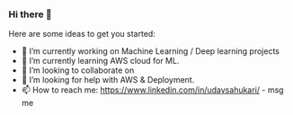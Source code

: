 ### Hi there 👋

Here are some ideas to get you started:

- 🔭 I’m currently working on Machine Learning / Deep learning projects
- 🌱 I’m currently learning AWS cloud for ML.
- 👯 I’m looking to collaborate on 
- 🤔 I’m looking for help with AWS & Deployment.
- 📫 How to reach me: https://www.linkedin.com/in/udaysahukari/ - msg me
